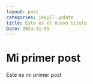 ```yaml
---
layout: post
categories: jekyll update
title: Este es el nuevo titulo
Date: 2024-11-01
---
```


# Mi primer post


 Este es mi primer post